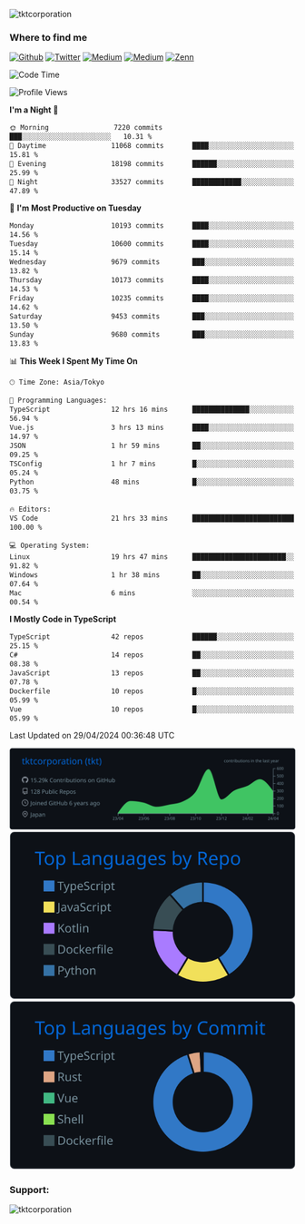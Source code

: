<p align="left"> <img src="https://komarev.com/ghpvc/?username=tktcorporation&label=Profile%20views&color=0e75b6&style=flat" alt="tktcorporation" /> </p>

<h3>Where to find me</h3>
<p>
<a href="https://github.com/tktcorporation" target="_blank"><img alt="Github" src="https://img.shields.io/badge/GitHub-%2312100E.svg?&style=for-the-badge&logo=Github&logoColor=white" /></a>
<a href="https://twitter.com/tktcorporation" target="_blank"><img alt="Twitter" src="https://img.shields.io/badge/twitter-%231DA1F2.svg?&style=for-the-badge&logo=twitter&logoColor=white" /></a>
<a href="https://www.linkedin.com/in/tktcorporation" target="_blank"><img alt="Medium" src="https://img.shields.io/badge/linkdin-0a66c2.svg?&style=for-the-badge&logo=linkedin&logoColor=white" /></a>
<a href="https://qiita.com/tktcorporation" target="_blank"><img alt="Medium" src="https://img.shields.io/badge/qiita-55C500.svg?&style=for-the-badge&logo=qiita&logoColor=white" /></a>
<a href="https://zenn.dev/tktcorporation" target="_blank"><img alt="Zenn" src="https://img.shields.io/badge/Zenn-3EA8FF.svg?&style=for-the-badge&logo=Zenn&logoColor=white" /></a>
</p>
  
<!--START_SECTION:waka-->
![Code Time](http://img.shields.io/badge/Code%20Time-1%2C518%20hrs%2019%20mins-blue)

![Profile Views](http://img.shields.io/badge/Profile%20Views-0-blue)

**I'm a Night 🦉** 

```text
🌞 Morning                7220 commits        ███░░░░░░░░░░░░░░░░░░░░░░   10.31 % 
🌆 Daytime                11068 commits       ████░░░░░░░░░░░░░░░░░░░░░   15.81 % 
🌃 Evening                18198 commits       ██████░░░░░░░░░░░░░░░░░░░   25.99 % 
🌙 Night                  33527 commits       ████████████░░░░░░░░░░░░░   47.89 % 
```
📅 **I'm Most Productive on Tuesday** 

```text
Monday                   10193 commits       ████░░░░░░░░░░░░░░░░░░░░░   14.56 % 
Tuesday                  10600 commits       ████░░░░░░░░░░░░░░░░░░░░░   15.14 % 
Wednesday                9679 commits        ███░░░░░░░░░░░░░░░░░░░░░░   13.82 % 
Thursday                 10173 commits       ████░░░░░░░░░░░░░░░░░░░░░   14.53 % 
Friday                   10235 commits       ████░░░░░░░░░░░░░░░░░░░░░   14.62 % 
Saturday                 9453 commits        ███░░░░░░░░░░░░░░░░░░░░░░   13.50 % 
Sunday                   9680 commits        ███░░░░░░░░░░░░░░░░░░░░░░   13.83 % 
```


📊 **This Week I Spent My Time On** 

```text
🕑︎ Time Zone: Asia/Tokyo

💬 Programming Languages: 
TypeScript               12 hrs 16 mins      ██████████████░░░░░░░░░░░   56.94 % 
Vue.js                   3 hrs 13 mins       ████░░░░░░░░░░░░░░░░░░░░░   14.97 % 
JSON                     1 hr 59 mins        ██░░░░░░░░░░░░░░░░░░░░░░░   09.25 % 
TSConfig                 1 hr 7 mins         █░░░░░░░░░░░░░░░░░░░░░░░░   05.24 % 
Python                   48 mins             █░░░░░░░░░░░░░░░░░░░░░░░░   03.75 % 

🔥 Editors: 
VS Code                  21 hrs 33 mins      █████████████████████████   100.00 % 

💻 Operating System: 
Linux                    19 hrs 47 mins      ███████████████████████░░   91.82 % 
Windows                  1 hr 38 mins        ██░░░░░░░░░░░░░░░░░░░░░░░   07.64 % 
Mac                      6 mins              ░░░░░░░░░░░░░░░░░░░░░░░░░   00.54 % 
```

**I Mostly Code in TypeScript** 

```text
TypeScript               42 repos            ██████░░░░░░░░░░░░░░░░░░░   25.15 % 
C#                       14 repos            ██░░░░░░░░░░░░░░░░░░░░░░░   08.38 % 
JavaScript               13 repos            ██░░░░░░░░░░░░░░░░░░░░░░░   07.78 % 
Dockerfile               10 repos            █░░░░░░░░░░░░░░░░░░░░░░░░   05.99 % 
Vue                      10 repos            █░░░░░░░░░░░░░░░░░░░░░░░░   05.99 % 
```




 Last Updated on 29/04/2024 00:36:48 UTC
<!--END_SECTION:waka-->

[![](https://raw.githubusercontent.com/tktcorporation/tktcorporation/master/profile-summary-card-output/github_dark/0-profile-details.svg)](https://github.com/vn7n24fzkq/github-profile-summary-cards)
[![](https://raw.githubusercontent.com/tktcorporation/tktcorporation/master/profile-summary-card-output/github_dark/1-repos-per-language.svg)](https://github.com/vn7n24fzkq/github-profile-summary-cards) [![](https://raw.githubusercontent.com/tktcorporation/tktcorporation/master/profile-summary-card-output/github_dark/2-most-commit-language.svg)](https://github.com/vn7n24fzkq/github-profile-summary-cards)

<h3 align="left">Support:</h3>
<p><a href="https://www.buymeacoffee.com/tktcorporation"> <img align="left" src="https://cdn.buymeacoffee.com/buttons/v2/default-yellow.png" height="50" width="210" alt="tktcorporation" /></a></p><br><br>
